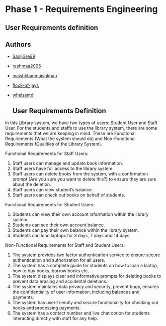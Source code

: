 # Phase 1 - Requirements Engineering


  

## User Requirements definition




## Authors

- [SanjiGre99](https://github.com/SanjiGre99)
- [reshmaa2005](https://github.com/reshmaa2005)
- [maishkhanmaishkhan](https://github.com/maishkhan)
- [flock-of-jays](https://github.com/flock-of-jays)
- [wheissmd](https://github.com/wheissmd)
  

  ## User Requirements Definition

In this Library system, we have two types of users: Student User and Staff User. For the students and staffs to use the library system, there are some requirements that we are keeping in mind. These are Functional Requirements (What the system should do) and Non-Functional Requirements (Qualities of the Library System).

Functional Requirements for Staff Users: 
1.	Staff users can manage and update book information.
2.	Staff users have full access to the library system.
3.	Staff users can delete books from the system, with a confirmation prompt (Are you sure you want to delete this?) to ensure they are sure about the deletion.
4.	Staff users can view student’s balance.
5.	Staff users can check out books on behalf of students.

Functional Requirements for Student Users:

1.	Students can view their own account information within the library system.
2.	Students can see their own account balance.
3.	Students can pay their own balance within the library system.
4.	Students can loan laptops for 3 days, 7 days and 14 days.

Non-Functional Requirements for Staff and Student Users: 
1.	The system provides two factor authentication service to ensure secure authentication and authorisation for all users.
2.	The system has a complete guide for students on how to loan a laptop, how to buy books, borrow books etc.
3.	The system displays clear and informative prompts for deleting books to prevent data erasing and accidental deletions.
4.	The system maintains data privacy and security, prevent bugs, ensures the confidentiality of user information, including balances and payments. 
5.	The system has user-friendly and secure functionality for checking out books and processing payments.
6.	The system has a contact number and live chat option for students interacting directly with staff for any help.

